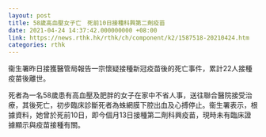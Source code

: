 ```yaml
---
layout: post
title: 58歲高血壓女子亡　死前10日接種科興第二劑疫苗
date: 2021-04-24 14:37:42.000000000 +08:00
link: https://news.rthk.hk/rthk/ch/component/k2/1587518-20210424.htm
categories: rthk
---
```


衞生署昨日接獲醫管局報告一宗懷疑接種新冠疫苗後的死亡事件，累計22人接種疫苗後離世。

死者為一名58歲患有高血壓及肥胖的女子在家中不省人事，送往聯合醫院接受治療，其後死亡，初步臨床診斷死者為蛛網膜下腔出血及心搏停止。衞生署表示，根據資料，她曾於死前10日，即今個月13日接種第二劑科興疫苗，現時未有臨床證據顯示與疫苗接種有關。
